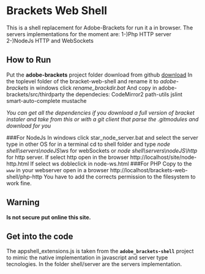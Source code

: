 # Brackets Web Shell
This is a shell replacement for Adobe-Brackets for run it a in browser.
The servers implementations for the moment are:
1-)Php HTTP server
2-)NodeJs HTTP and WebSockets

How to Run
--------------
Put the **adobe-brackets** project folder download from github [download](here.md)
In the toplevel folder of the bracket-web-shell and rename it to *adobe-brackets*
in windows click *rename_brackdir.bat*
And copy in adobe-brackets/src/thirdparty the dependecies:
    CodeMirror2
    path-utils
    jslint
    smart-auto-complete
    mustache

*You can get all the dependencies if you download a full version of bracket instaler and take from this or with a git client that parse the .gitmodules and download for you*

###For NodeJs
In windows click star_node_server.bat and select the server type
in other OS for in a terminal cd to shell folder and type *node shell\servers\nodeJS\ws* for webSockets or *node shell\servers\nodeJS\http* for http server.
If select http open in the browser http://localhost/site/node-http.html
If select ws dobleclick in node-ws.html
###For PHP 
Copy to the *`www`* in your webserver 
open in a browser http://localhost/brackets-web-shell/php-http
You have to add the corrects permission to the filesystem to work fine.

Warning
---------
**Is not secure put online this site.**

Get into the code
---------------
The appshell_extensions.js is taken from the **`adobe_brackets-shell`** project to mimic the native implementation in  javascript and server type tecnologies.
In the folder shell/server are the servers implementation.
